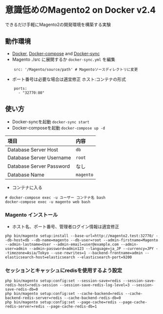 # 意識低めのMagento2 on Docker v2.4
できるだけ手軽にMagento2の開発環境を構築する実験

## 動作環境

- [Docker](https://docs.docker.com/docker-for-mac/install/), [Docker-compose](https://docs.docker.com/compose/install/#install-compose) and [Docker-sync](https://docker-sync.readthedocs.io/en/latest/)
- Magento ./src に展開するか `docker-sync.yml` を編集

```
    src: '/Magento/source/path' # Magentoソースディレクトリに変更
```

- ポート番号は必要な場合は適宜修正 ホスト:コンテナの形式
```
    ports:
      - "32770:80"
```


## 使い方
- Docker-syncを起動 `docker-sync start`
- Docker-composeを起動 `docker-compose up -d`

| 項目 | 内容 |
|:--|:--|
| Database Server Host | `db` |
| Database Server Username | `root` |
| Database Server Password | なし |
| Database Name | `magento` |

- コンテナに入る
```
# docker-compose exec -u ユーザー コンテナ名 bash
docker-compose exec -u magento web bash
```

### Magento インストール

- ホスト名、ポート番号、管理者ログイン情報は適宜修正

```
php bin/magento setup:install --base-url=http://magento2.test:32770/ --db-host=db --db-name=magento --db-user=root --admin-firstname=Magento --admin-lastname=User --admin-email=user@example.com --admin-user=admin --admin-password=admin123 --language=ja_JP --currency=JPY --timezone=Asia/Tokyo --use-rewrites=1 --backend-frontname=admin --elasticsearch-host=elasticsearch --elasticsearch-port=9200
```

### セッションとキャッシュにredisを使用するよう設定

```
php bin/magento setup:config:set --session-save=redis --session-save-redis-host=redis-session --session-save-redis-log-level=3 --session-save-redis-db=0
php bin/magento setup:config:set --cache-backend=redis --cache-backend-redis-server=redis --cache-backend-redis-db=0
php bin/magento setup:config:set --page-cache=redis --page-cache-redis-server=redis --page-cache-redis-db=1
```